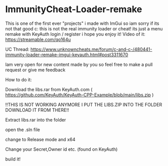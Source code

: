 # ImmunityCheat-Loader-remake

This is one of the first ever "projects" i made with ImGui so iam sorry if its not that good c:  this is not the real immunity loader or cheat! its just a menu remake with KeyAuth login / register i hope you enjoy it!   Video of it: https://streamable.com/qo164u

UC Thread: https://www.unknowncheats.me/forum/c-and-c-/480441-immunity-loader-remake-imgui-keyauth.html#post3311670

Iam very open for new content made by you so feel free to make a pull request  or give me feedback


How to do it: 

Download the libs.rar from KeyAuth.com ( https://github.com/KeyAuth/KeyAuth-CPP-Example/blob/main/libs.zip )

!!THIS IS NOT WORKING ANYMORE I PUT THE LIBS.ZIP INTO THE FOLDER DOWNLOAD IT FROM THERE!!

Extract libs.rar into the folder

open the .sln file

change to Release mode and x64

Change your Secret,Owner id etc. (found on KeyAuth)

build it!

